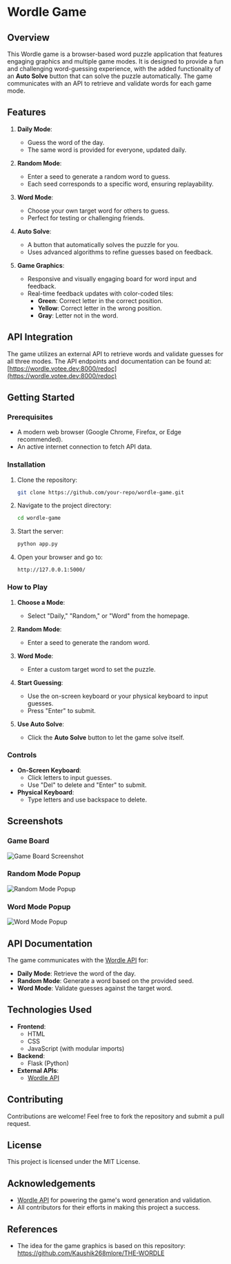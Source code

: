 ﻿# Wordle Game

## Overview
This Wordle game is a browser-based word puzzle application that features engaging graphics and multiple game modes. It is designed to provide a fun and challenging word-guessing experience, with the added functionality of an **Auto Solve** button that can solve the puzzle automatically. The game communicates with an API to retrieve and validate words for each game mode.

## Features

1. **Daily Mode**:
   - Guess the word of the day.
   - The same word is provided for everyone, updated daily.

2. **Random Mode**:
   - Enter a seed to generate a random word to guess.
   - Each seed corresponds to a specific word, ensuring replayability.

3. **Word Mode**:
   - Choose your own target word for others to guess.
   - Perfect for testing or challenging friends.

4. **Auto Solve**:
   - A button that automatically solves the puzzle for you.
   - Uses advanced algorithms to refine guesses based on feedback.

5. **Game Graphics**:
   - Responsive and visually engaging board for word input and feedback.
   - Real-time feedback updates with color-coded tiles:
     - **Green**: Correct letter in the correct position.
     - **Yellow**: Correct letter in the wrong position.
     - **Gray**: Letter not in the word.

## API Integration
The game utilizes an external API to retrieve words and validate guesses for all three modes. The API endpoints and documentation can be found at:
[https://wordle.votee.dev:8000/redoc](https://wordle.votee.dev:8000/redoc)

## Getting Started

### Prerequisites
- A modern web browser (Google Chrome, Firefox, or Edge recommended).
- An active internet connection to fetch API data.

### Installation
1. Clone the repository:
   ```bash
   git clone https://github.com/your-repo/wordle-game.git
   ```
2. Navigate to the project directory:
   ```bash
   cd wordle-game
   ```
3. Start the server:
   ```bash
   python app.py
   ```
4. Open your browser and go to:
   ```
   http://127.0.0.1:5000/
   ```

### How to Play

1. **Choose a Mode**:
   - Select "Daily," "Random," or "Word" from the homepage.

2. **Random Mode**:
   - Enter a seed to generate the random word.

3. **Word Mode**:
   - Enter a custom target word to set the puzzle.

4. **Start Guessing**:
   - Use the on-screen keyboard or your physical keyboard to input guesses.
   - Press "Enter" to submit.

5. **Use Auto Solve**:
   - Click the **Auto Solve** button to let the game solve itself.

### Controls

- **On-Screen Keyboard**:
  - Click letters to input guesses.
  - Use "Del" to delete and "Enter" to submit.
- **Physical Keyboard**:
  - Type letters and use backspace to delete.

## Screenshots

### Game Board
![Game Board Screenshot](screenshot.png)

### Random Mode Popup
![Random Mode Popup](random_mode_popup.png)

### Word Mode Popup
![Word Mode Popup](word_mode_popup.png)

## API Documentation
The game communicates with the [Wordle API](https://wordle.votee.dev:8000/redoc) for:

- **Daily Mode**: Retrieve the word of the day.
- **Random Mode**: Generate a word based on the provided seed.
- **Word Mode**: Validate guesses against the target word.

## Technologies Used

- **Frontend**:
  - HTML
  - CSS
  - JavaScript (with modular imports)
- **Backend**:
  - Flask (Python)
- **External APIs**:
  - [Wordle API](https://wordle.votee.dev:8000/redoc)

## Contributing
Contributions are welcome! Feel free to fork the repository and submit a pull request.

## License
This project is licensed under the MIT License.

## Acknowledgements
- [Wordle API](https://wordle.votee.dev:8000/redoc) for powering the game's word generation and validation.
- All contributors for their efforts in making this project a success.

## References
- The idea for the game graphics is based on this repository: https://github.com/Kaushik268mlore/THE-WORDLE


